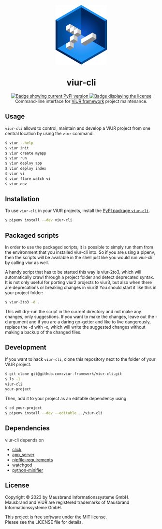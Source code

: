 <div align="center">
    <img src="https://github.com/viur-framework/viur-artwork/raw/main/icons/icon-cli.svg" height="196" alt="A hexagonal logo of the viur-cli" title="viur-cli">
    <h1>viur-cli</h1>
    <a href="https://pypi.org/project/viur-cli/">
        <img alt="Badge showing current PyPI version" title="PyPI" src="https://img.shields.io/pypi/v/viur-cli">
    </a>
    <a href="https://opensource.org/licenses/MIT">
        <img src="https://img.shields.io/pypi/l/viur-cli" alt="Badge displaying the license" title="License badge">
    </a>
    <br>
    Command-line interface for <a href="https://www.viur.dev">ViUR framework</a> project maintenance.
</div>

## Usage

`viur-cli` allows to control, maintain and develop a ViUR project from one central location by using the `viur` command.

```sh
$ viur --help
$ viur init
$ viur create myapp
$ viur run
$ viur deploy app
$ viur deploy index
$ viur vi
$ viur flare watch vi
$ viur env
```

## Installation

To use `viur-cli` in your ViUR projects, install the [PyPI package `viur-cli`](https://pypi.org/project/pipenv/).

```bash
$ pipenv install --dev viur-cli
```

## Packaged scripts

In order to use the packaged scripts, it is possible to simply run them from the environment that you installed viur-cli into.
So if you are using a pipenv, then the scripts will be available in the shell just like you would run viur-cli by calling viur as well.

A handy script that has to be started this way is viur-2to3, which will automatically crawl through a project folder and detect deprecated syntax. 
It is not only useful for porting viur2 projects to viur3, but also when there are deprecations or breaking changes in viur3!
You should start it like this in your project folder:

```sh
$ viur-2to3 -d .
```

This will dry-run the script in the current directory and not make any changes, only suggestions. If you want to make the changes, leave out the -d argument and if you are a daring go-getter and like to live dangerously, replace the -d with -x, which will write the suggested changes without making a backup of the changed files.

## Development

If you want to hack `viur-cli`, clone this repository next to the folder of your ViUR project.

```sh
$ git clone git@github.com:viur-framework/viur-cli.git
$ ls -1
viur-cli
your-project
```

Then, add it to your project as an editable dependency using

```sh
$ cd your-project
$ pipenv install --dev --editable ../viur-cli
```

## Dependencies

viur-cli depends on

* [click](https://click.palletsprojects.com/)
* [app_server](https://github.com/XeoN-GHMB/app_server)
* [pipfile-requirements](https://github.com/frostming/pipfile-requirements)
* [watchgod](https://github.com/samuelcolvin/watchgod)
* [python-minifier](https://github.com/dflook/python-minifier)

## License

Copyright © 2023 by Mausbrand Informationssysteme GmbH.<br>
Mausbrand and ViUR are registered trademarks of Mausbrand Informationssysteme GmbH.

This project is free software under the MIT license.<br>
Please see the LICENSE file for details.
